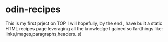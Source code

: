 # odin-recipes
This is my first prject on TOP
I will hopefully, by the end , have built a static HTML recipes page leveraging all the knowledge I gained so far(things like: links,images,paragraphs,headers..s)